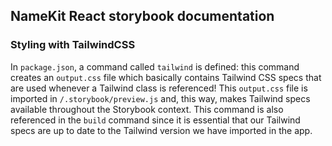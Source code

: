 ## NameKit React storybook documentation

### Styling with TailwindCSS

In `package.json`, a command called `tailwind` is defined: this command creates an `output.css` file which basically contains Tailwind CSS specs that are used whenever a Tailwind class is referenced! This `output.css` file is imported in `/.storybook/preview.js` and, this way, makes Tailwind specs available throughout the Storybook context. This command is also referenced in the `build` command since it is essential that our Tailwind specs are up to date to the Tailwind version we have imported in the app.
